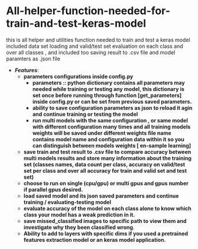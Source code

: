 # All-helper-function-needed-for-train-and-test-keras-model
this is all helper and utilities function needed to train and test a keras model included data set loading and valid/test set evaluation on each class and over all classes , and included too saving result to .csv file and model paramters as .json file
 
 - ***Features***:
	 - **parameters configurations inside config.py**
		 - **parameters :: python dictionary contains all parameters may needed while training or testing any model, this dictionary is set once before running through function [get_parameters] inside config.py or can be set from previous saved parameters.**
		 - **ability to save configuration parameters as json to reload it agin and continue training or testing the model**
		 - **run multi models with the same configuration , or same model with different configuration many times and all training models weights will be saved under different weights file name contains  model name and configuration data within it so you can distinguish between models weights [ en-sample learning]**
	 - **save train and test result to .csv file to compare accuracy  between multi models results and store many information about the training set (classes names, data count per class, accuracy on valid/test set per class and over all accuracy for train and valid set and test set)**
	 - **choose to run on single (cpu/gpu) or multi gpus and gpus number if parallel gpus desired.**
	 - **load saved model and its json saved parameters and continue training / evaluating-testing model** 
	 - **evaluate accuracy of the model on each class alone to know which class your model has a weak prediction in it.**
	 - **save missed_classified images to specific path to view them and investigate why they been classified wrong**.
	 - **Ability to add to layers with specific dims  if you used a pretrained  features extraction model or an keras model application.**
